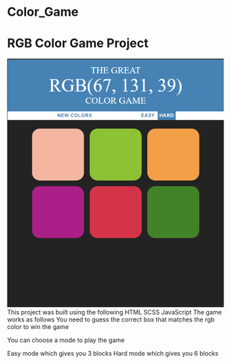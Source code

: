 # Color_Game
# RGB Color Game Project
![working](https://github.com/gagandeep7/Color_Game/blob/master/game.PNG)
This project was built using the following
HTML
SCSS
JavaScript
The game works as follows
You need to guess the correct box that matches the rgb color to win the game

You can choose a mode to play the game

Easy mode which gives you 3 blocks
Hard mode which gives you 6 blocks
